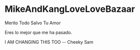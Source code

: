 # MikeAndKangLoveLoveBazaar

Merito Todo Salvo Tu Amor


Eres lo mejor que me ha pasado.


I AM CHANGING THIS TOO -- Cheeky Sam

